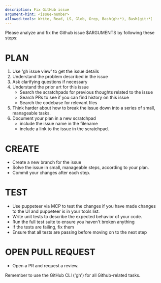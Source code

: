 ```yaml
---
description: Fix GitHub issue
argument-hint: <issue-number>
allowed-tools: Write, Read, LS, Glob, Grep, Bash(gh:*), Bash(git:*)
---
```


Please analyze and fix the Github issue $ARGUMENTS by following these steps:

# PLAN

1. Use 'gh issue view' to get the issue details
2. Understand the problem described in the issue
3. Ask clarifying questions if necessary
4. Understand the prior art for this issue
   - Search the scratchpads for previous thoughts related to the issue
   - Search PRs to see if you can find history on this issue
   - Search the codebase for relevant files
5. Think harder about how to break the issue down into a series of small, manageable tasks.
6. Document your plan in a new scratchpad
   - include the issue name in the filename
   - include a link to the issue in the scratchpad.

# CREATE

- Create a new branch for the issue
- Solve the issue in small, manageable steps, according to your plan.
- Commit your changes after each step.

# TEST

- Use puppeteer via MCP to test the changes if you have made changes to the UI and puppeteer is in your tools list.
- Write unit tests to describe the expected behavior of your code.
- Run the full test suite to ensure you haven't broken anything
- If the tests are failing, fix them
- Ensure that all tests are passing before moving on to the next step

# OPEN PULL REQUEST

- Open a PR and request a review.

Remember to use the GitHub CLI ('gh') for all Github-related tasks.
